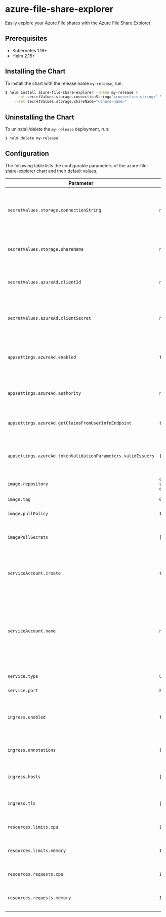 # azure-file-share-explorer
Easily explore your Azure File shares with the Azure File Share Explorer.

## Prerequisites
- Kubernetes 1.16+
- Helm 2.15+

## Installing the Chart
To install the chart with the release name `my-release`, run:

```sh
$ helm install azure-file-share-explorer --name my-release \
    --set secretValues.storage.connectionString="<connection-string>" \
    --set secretValues.storage.shareName="<share-name>"
```

## Uninstalling the Chart
To uninstall/delete the `my-release` deployment, run:
```sh
$ helm delete my-release
```

## Configuration
The following table lists the configurable parameters of the azure-file-share-explorer chart and their default values.

| Parameter | Default | Description |
| --- | --- | --- |
| `secretValues.storage.connectionString` | none | Mandatory. Connection string to the Azure Storage account containing your file share. |
| `secretValues.storage.shareName` | none | Mandatory. Name of the file share you want to explore. |
| `secretValues.azureAd.clientId` | none | Client ID to use to authenticate with Azure Active Directory |
| `secretValues.azureAd.clientSecret` | none | Client secret to use to authenticate with Azure Active Directory |
| `appsettings.azureAd.enabled` | `false` | Whether if you want to use Azure Active Directory for authentication or not. |
| `appsettings.azureAd.authority` | none | Authority URI to use to connect with Azure Active Directory. |
| `appsettings.azureAd.getClaimsFromUserInfoEndpoint` | `true` | Whether to get the user claims from UserInfo endpoint or not. |
| `appsettings.azureAd.tokenValidationParameters.validIssuers` | `[]` | List of valid issuers when validating tokens from Azure Active Directory. |
| `image.repository` | `azure-file-share-explorer` | Container image name. |
| `image.tag` | `0.0.3-beta` | Container image tag. |
| `image.pullPolicy ` | `IfNotPresent` | Container pull policy. |
| `imagePullSecrets` | `[]` | Name of Secret resources containing private registry credentials. |
| `serviceAccount.create` | `true` | Whether to create a ServiceAccount for this deployment or not. |
| `serviceAccount.name` | none | Name of the ServiceAccount to use for this deployment. If not set and `create` is set to `true`, a name will be generated using the fullname template. |
| `service.type` | `ClusterIP` | Service resource type. |
| `service.port` | `80` | Service HTTP port. |
| `ingress.enabled` | `false` | Whether to expose this deployment using an Ingress resource or not. |
| `ingress.annotations` | `{}` | Annotations to add to the Ingress resource. |
| `ingress.hosts` | `[]` | List of hosts allowed by the Ingress resource. |
| `ingress.tls` | `[]` | Ingress resource configuration for TLS. |
| `resources.limits.cpu` | `100m` | CPU resource limits for the container. |
| `resources.limits.memory` | `128Mi` | Memory resource limits for the container. |
| `resources.requests.cpu` | `100m` | CPU resource requests for the container. |
| `resources.requests.memory` | `128Mi` | Memory resource requests for the container. |
